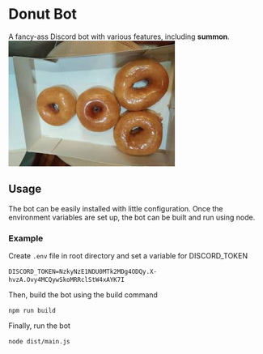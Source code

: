 # Donut Bot
A fancy-ass Discord bot with various features, including **summon**.
![The Donut logo.](./media/donut-logo-rotated.jpg)
## Usage
The bot can be easily installed with little configuration. Once the environment variables are set up, the bot can be built and run using node.

### Example
Create `.env` file in root directory and set a variable for DISCORD_TOKEN
```
DISCORD_TOKEN=NzkyNzE1NDU0MTk2MDg4ODQy.X-hvzA.Ovy4MCQywSkoMRRclStW4xAYK7I
```
Then, build the bot using the build command
```
npm run build
``` 
Finally, run the bot
```
node dist/main.js
```